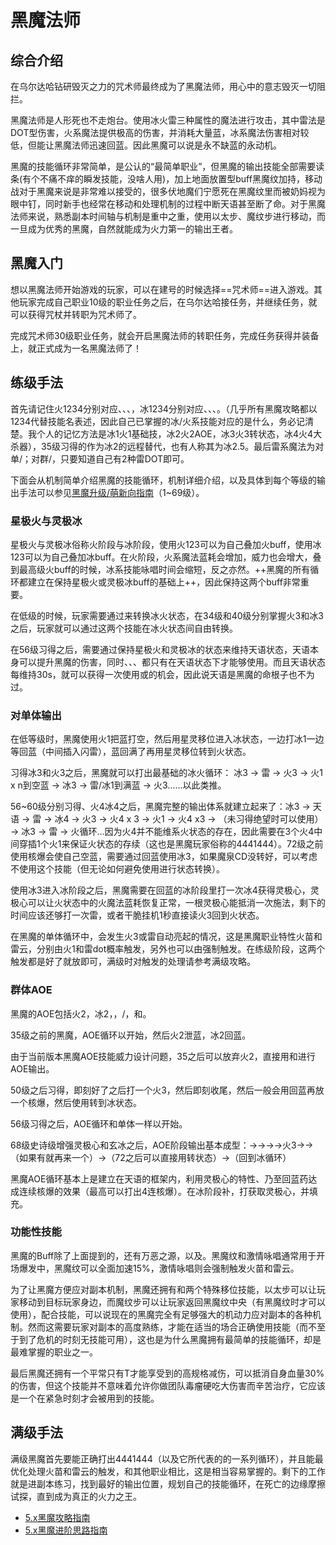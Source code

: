 # 黑魔法师
<FloatTOC />

## 综合介绍

在乌尔达哈钻研毁灭之力的咒术师最终成为了黑魔法师，用心中的意志毁灭一切阻拦。

黑魔法师是人形死也不走炮台。使用冰火雷三种属性的魔法进行攻击，其中雷法是DOT型伤害，火系魔法提供极高的伤害，并消耗大量蓝，冰系魔法伤害相对较低，但能让黑魔法师迅速回蓝。因此黑魔可以说是永不缺蓝的永动机。

黑魔的技能循环非常简单，是公认的“最简单职业”，但黑魔的输出技能全部需要读条(有个不痛不痒的瞬发技能，没啥人用)，加上地面放置型buff黑魔纹加持，移动战对于黑魔来说是非常难以接受的，很多伏地魔们宁愿死在黑魔纹里而被奶妈视为眼中钉，同时新手也经常在移动和处理机制的过程中断天语甚至断了命。对于黑魔法师来说，熟悉副本时间轴与机制是重中之重，使用以太步、魔纹步进行移动，而一旦成为优秀的黑魔，自然就能成为火力第一的输出王者。

## 黑魔入门

想以黑魔法师开始游戏的玩家，可以在建号的时候选择==咒术师==进入游戏。其他玩家完成自己职业10级的职业任务之后，在乌尔达哈接任务<quest name="如何加入咒术师行会" />，并继续<quest name="濒临深渊的咒术师" />任务，就可以获得咒杖并转职为咒术师了。

完成咒术师30级职业任务<quest name="胆小之人的勇气" type="plus" />，就会开启黑魔法师的转职任务<quest name="罪人的低语，命运的神谕" type="plus" />，完成任务获得<item name="黑魔法师之证" />并装备上，就正式成为一名黑魔法师了！

## 练级手法

首先请记住火1234分别对应<Action name="火炎" />、<Action name="烈炎" />、<Action name="爆炎" />、<Action name="炽炎" />，冰1234分别对应<Action name="冰结" />、<Action name="冰冻" />、<Action name="冰封" />、<Action name="冰澈" />。（几乎所有黑魔攻略都以1234代替技能名表述，因此自己已掌握的冰/火系技能对应的是什么，务必记清楚。我个人的记忆方法是冰1火1基础技，冰2火2AOE，冰3火3转状态，冰4火4大杀器），35级习得的<Action name="玄冰" />作为冰2的远程替代，也有人称其为冰2.5。最后雷系魔法为对单<Action name="闪雷" />/<Action name="暴雷" />；对群<Action name="震雷" />/<Action name="霹雷" />，只要知道自己有2种雷DOT即可。

下面会从机制简单介绍黑魔的技能循环，机制详细介绍，以及具体到每个等级的输出手法可以参见[黑魔升级/萌新向指南](https://bbs.nga.cn/read.php?tid=12789024)（1~69级）。

### 星极火与灵极冰

星极火与灵极冰俗称火阶段与冰阶段，使用火123可以为自己叠加火buff，使用冰123可以为自己叠加冰buff。在火阶段，火系魔法蓝耗会增加，威力也会增大，叠到最高级火buff的时候，冰系技能咏唱时间会缩短，反之亦然。++黑魔的所有循环都建立在保持星极火或灵极冰buff的基础上++，因此保持这两个buff非常重要。

在低级的时候，玩家需要通过<Action name="星灵移位" />来转换冰火状态，在34级和40级分别掌握<Action name="爆炎" >火3</Action>和<Action name="冰封" >冰3</Action>之后，玩家就可以通过这两个技能在冰火状态间自由转换。

在56级习得<Action name="天语" />之后，需要通过保持星极火和灵极冰的状态来维持天语状态，天语本身可以提升黑魔的伤害，同时<Action name="冰澈" />、<Action name="炽炎" />、<Action name="绝望" />、<Action name="灵极魂" />都只有在天语状态下才能够使用。而且天语状态每维持30s，就可以获得一次使用<Action name="秽浊" />或<Action name="异言" />的机会，因此说天语是黑魔的命根子也不为过。

### 对单体输出

在低等级时，黑魔使用<Action name="火炎" >火1</Action>把蓝打空，然后用星灵移位进入冰状态，一边打<Action name="冰结" >冰1</Action>一边等回蓝（中间插入闪雷），蓝回满了再用星灵移位转到火状态。

习得<Action name="冰封" >冰3</Action>和<Action name="爆炎" >火3</Action>之后，黑魔就可以打出最基础的冰火循环： <Action name="冰封" >冰3</Action> → 雷 → <Action name="爆炎" >火3</Action> → <Action name="火炎" >火1</Action> x n到空蓝 → <Action name="冰封" >冰3</Action> → 雷/<Action name="冰结" >冰1</Action>到满蓝 → <Action name="爆炎" >火3</Action>……以此类推。

56~60级分别习得<Action name="天语" />、<Action name="炽炎" >火4</Action><Action name="冰澈" >冰4</Action>之后，黑魔完整的输出体系就建立起来了：<Action name="冰封" >冰3</Action> → 天语 → 雷 → <Action name="冰澈" >冰4</Action> → <Action name="爆炎" >火3</Action> → <Action name="炽炎" >火4</Action> x 3 → <Action name="火炎" >火1</Action> → <Action name="炽炎" >火4</Action> x3 → <Action name="绝望" />（未习得绝望时可以使用<Action name="核爆" />）→ <Action name="冰封" >冰3</Action> → 雷 → 火循环…因为火4并不能维系火状态的存在，因此需要在3个火4中间穿插1个<Action name="火炎" >火1</Action>来保证火状态的存续（这也是黑魔玩家俗称的4441444）。72级之前使用核爆会使自己空蓝，需要通过<Action name="魔泉" />回蓝使用<Action name="冰封" >冰3</Action>，如果魔泉CD没转好，可以考虑不使用这个技能（但无论如何避免使用<Action name="星灵移位" />进行状态转换）。

使用冰3进入冰阶段之后，黑魔需要在回蓝的冰阶段里打一次<Action name="冰澈" >冰4</Action>获得灵极心，灵极心可以让火状态中的火魔法蓝耗恢复正常，一根灵极心能抵消一次施法，剩下的时间应该还够打一次雷，或者干脆挂机1秒直接读<Action name="爆炎" >火3</Action>回到火状态。

在黑魔的单体循环中，会发生<Action name="爆炎" >火3</Action>或雷自动亮起的情况，这是黑魔职业特性火苗和雷云，分别由<Action name="火炎" >火1</Action>和雷dot概率触发，另外也可以由<Action name="激情咏唱" />强制触发。在练级阶段，这两个触发都是好了就放即可，满级时对触发的处理请参考满级攻略。

### 群体AOE

黑魔的AOE包括<Action name="烈炎" >火2</Action>，<Action name="冰冻" >冰2</Action>，<Action name="玄冰" />，<Action name="震雷" />/<Action name="霹雷" />，<Action name="核爆" />和<Action name="秽浊" />。

35级之前的黑魔，AOE循环以<Action name="震雷" />开始，然后<Action name="烈炎" >火2</Action>泄蓝，<Action name="冰冻" >冰2</Action>回蓝。

由于当前版本黑魔AOE技能威力设计问题，35之后可以放弃<Action name="烈炎" >火2</Action>，直接用<Action name="震雷" />和<Action name="玄冰" />进行AOE输出。

50级之后习得<Action name="核爆" />，即刻好了之后打一个<Action name="爆炎" >火3</Action>，然后<Action name="即刻咏唱" >即刻</Action><Action name="核爆" />收尾，然后一般会用<Action name="魔泉" />回蓝再放一个核爆，然后使用<Action name="星灵移位" />转到冰状态。

56级习得<Action name="天语" />之后，AOE循环和单体一样以<Action name="天语" />开始。

68级史诗级增强灵极心和玄冰之后，AOE阶段输出基本成型：<Action name="玄冰" />→<Action name="天语" />→<Action name="霹雷" />→<Action name="玄冰" />→<Action name="爆炎" >火3</Action>→<Action name="核爆" />→<Action name="核爆" />（如果有<Action name="魔泉" />就再来一个<Action name="核爆" />）→<Action name="星灵移位" />（72之后可以直接用<Action name="玄冰" />转状态）→<Action name="霹雷" />（回到冰循环）

黑魔AOE循环基本上是建立在天语的框架内，利用灵极心的特性、<Action name="魔泉" />乃至回蓝药达成连续核爆的效果（最高可以打出4连核爆）。在冰阶段补<Action name="霹雷" />，打<Action name="玄冰" />获取灵极心，并填充<Action name="秽浊" />。

### 功能性技能

黑魔的Buff除了上面提到的<Action name="天语" />，还有万恶之源<Action name="黑魔纹" />，以及<Action name="激情咏唱" />。黑魔纹和激情咏唱通常用于开场爆发中，黑魔纹可以全面加速15%，激情咏唱则会强制触发火苗和雷云。 

为了让黑魔方便应对副本机制，黑魔还拥有<Action name="以太步" />和<Action name="魔纹步" />两个特殊移位技能，以太步可以让玩家移动到目标玩家身边，而魔纹步可以让玩家返回黑魔纹中央（有黑魔纹时才可以使用），配合<Action name="三连咏唱" />技能，可以说现在的黑魔完全有足够强大的机动力应对副本的各种机制。然而这需要玩家对副本的高度熟练，才能在适当的场合正确使用技能（而不至于到了危机的时刻无技能可用），这也是为什么黑魔拥有最简单的技能循环，却是最难掌握的职业之一。

最后黑魔还拥有一个平常只有T才能享受到的高规格减伤<Action name="魔罩" />，可以抵消自身血量30%的伤害，但这个技能并不意味着允许你做团队毒瘤硬吃大伤害而辛苦治疗，它应该是一个在紧急时刻才会被用到的技能。

## 满级手法

满级黑魔首先要能正确打出4441444（以及它所代表的的一系列循环），并且能最优化处理火苗和雷云的触发，和其他职业相比，这是相当容易掌握的。剩下的工作就是进副本练习，找到最好的输出位置，规划自己的技能循环，在死亡的边缘摩擦试探，直到成为真正的火力之王。

* [5.x黑魔攻略指南](https://bbs.nga.cn/read.php?tid=17926549)
* [5.x黑魔进阶思路指南](https://bbs.nga.cn/read.php?tid=17940756)
